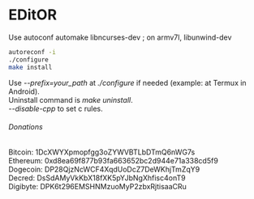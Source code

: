 # EDitOR
Use autoconf automake libncurses-dev ; on armv7l, libunwind-dev
```sh
autoreconf -i
./configure
make install
```
Use *\-\-prefix=your_path* at *./configure* if needed (example: at Termux in Android).\
Uninstall command is *make uninstall*.\
*\-\-disable\-cpp* to set c rules.
###### Donations
Bitcoin: 1DcXWYXpmopfgg3oZYWVBTLbDTmQ6nWG7s\
Ethereum: 0xd8ea69f877b93fa663652bc2d944e71a338cd5f9\
Dogecoin: DP28QjzNcWCF4XqdUoDcZ7DeWKhjTmZqY9\
Decred:   DsSdAMyVkKbX18fXK5pYJbNgXhfisc4onT9\
Digibyte: DPK6t296EMSHNMzuoMyP2zbxRjtisaaCRu